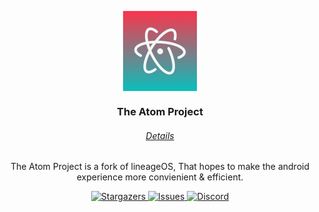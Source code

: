 <p align="center">
  <img align="center" width="128" height="128" src="https://github.com/The-Atom-Project/.github/blob/main/profile/assets/image.png?raw=true">
</p>

<h3 align="center">The Atom Project</h3>

<h6 align="center">
  <a href="https://github.com/The-Atom-Project/The-Atom-Project">
	Details
  </a>
</h6>

<p align="center">The Atom Project is a fork of lineageOS, That hopes to make the android experience more convienient & efficient.</p>

<p align="center">
  <a href="https://github.com/The-Atom-Project/The-Atom-Project/stargazers">
	<img
  	alt="Stargazers"
  	src="https://img.shields.io/github/stars/The-Atom-Project/The-Atom-Project/?style=for-the-badge&logo=starship&color=78dba9&logoColor=b6beca&labelColor=1a1e24"
	>
  </a>
  <a href="https://github.com/The-Atom-Project/The-Atom-Project/issues">
	<img
  	alt="Issues"
  	src="https://img.shields.io/github/issues/The-Atom-Project/The-Atom-Project/?style=for-the-badge&logo=gitbook&color=70a5eb&logoColor=b6beca&labelColor=1a1e24"
	>
  </a>
  <a href="https://discord.gg/qYvtuwfK5M">
	<img
  	alt="Discord"
  	src="https://img.shields.io/discord/1119799895558201435?style=for-the-badge&logo=discord&color=74bee9&logoColor=b6beca&labelColor=1a1e24"
	>
  </a>
</p>
